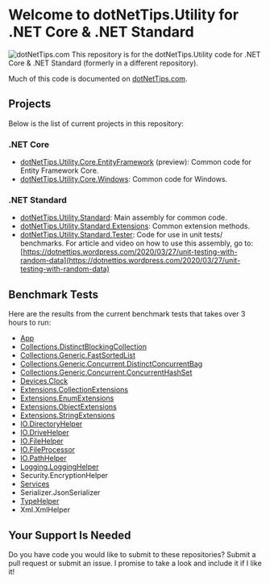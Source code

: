 # Welcome to dotNetTips.Utility for .NET Core & .NET Standard

![dotNetTips.com](https://dotnettips.files.wordpress.com/2020/03/2020-dotnettips.com-logo-earth400.75x.png)
This repository is for the dotNetTips.Utility code for .NET Core & .NET Standard (formerly in a different repository).

Much of this code is documented on <a href="https://dotnettips.wordpress.com/tag/dotnettips-utility/" target="_blank">dotNetTips.com</a>.

## Projects
Below is the list of current projects in this repository:
### .NET Core
*  	[dotNetTips.Utility.Core.EntityFramework][1] (preview): Common code for Entity Framework Core.
*   [dotNetTips.Utility.Core.Windows][2]: Common code for Windows.
### .NET Standard
*   [dotNetTips.Utility.Standard][3]: Main assembly for common code.
*   [dotNetTips.Utility.Standard.Extensions][4]: Common extension methods.
*   [dotNetTips.Utility.Standard.Tester][5]: Code for use in unit tests/ benchmarks. For article and video on how to use this assembly, go to: [https://dotnettips.wordpress.com/2020/03/27/unit-testing-with-random-data](https://dotnettips.wordpress.com/2020/03/27/unit-testing-with-random-data)

## Benchmark Tests
Here are the results from the current benchmark tests that takes over 3 hours to run:

* [App][6]
* [Collections.DistinctBlockingCollection<T>][7]
* [Collections.Generic.FastSortedList<T>][8]
* [Collections.Generic.Concurrent.DistinctConcurrentBag<T>][9]
* [Collections.Generic.Concurrent.ConcurrentHashSet<T>][10]
* [Devices.Clock][11]
* [Extensions.CollectionExtensions][12]
* [Extensions.EnumExtensions][13]
* [Extensions.ObjectExtensions][14]
* [Extensions.StringExtensions][15]
* [IO.DirectoryHelper][16]
* [IO.DriveHelper][17]
* [IO.FileHelper][18]
* [IO.FileProcessor][19]
* [IO.PathHelper][20]
* [Logging.LoggingHelper][21]
* Security.EncryptionHelper
* [Services][22]
* Serializer.JsonSerializer
* [TypeHelper][23]
* Xml.XmlHelper

## Your Support Is Needed
Do you have code you would like to submit to these repositories? Submit a pull request or submit an issue. I promise to take a look and include it if I like it!

  [1]: https://github.com/RealDotNetDave/dotNetTips.Utility.Core/tree/master/src/Core/dotNetTips.Utility.Core.EntityFramework
  [2]: https://github.com/RealDotNetDave/dotNetTips.Utility.Core/tree/master/src/Core/dotNetTips.Utility.Core.Windows
  [3]: https://github.com/RealDotNetDave/dotNetTips.Utility.Core/tree/master/src/Standard/dotNetTips.Utility.Standard
  [4]: https://github.com/RealDotNetDave/dotNetTips.Utility.Core/tree/master/src/Standard/dotNetTips.Utility.Standard.Extensions
  [5]: https://github.com/RealDotNetDave/dotNetTips.Utility.Core/tree/master/src/Standard/dotNetTips.Utility.Standard.Tester
  [6]: docs%2FBenchmark%20Results%2FdotNetTips.Utility.Benchmarks.AppPerfTestRunner-report-github.md
  [7]: docs%2FBenchmark%20Results%2FdotNetTips.Utility.Benchmarks.Collections.Concurrent.DistinctBlockingCollectionPerfTestRunner-report-github.md
  [8]: docs%2FBenchmark%20Results%2FdotNetTips.Utility.Benchmarks.Collections.Concurrent.FastSortedListPerfTestRunner-report-github.md
  [9]: docs%2FBenchmark%20Results%2FdotNetTips.Utility.Benchmarks.Collections.Concurrent.ConcurrentDistinctConcurrentBagPerfTestRunner-report-github.md
  [10]: docs%2FBenchmark%20Results%2FdotNetTips.Utility.Benchmarks.Collections.Concurrent.ConcurrentHashSetPerfTestRunner-report-github.md
  [11]: docs%2FBenchmark%20Results%2FdotNetTips.Utility.Benchmarks.Devices.ClockPerfTestRunner-report-github.md
  [12]: docs%2FBenchmark%20Results%2FdotNetTips.Utility.Benchmarks.Extensions.CollectionExtensionsPerfTestRunner-report-github.md
  [13]: docs%2FBenchmark%20Results%2FdotNetTips.Utility.Benchmarks.Extensions.EnumExtensionsPerfTestRunner-report-github.md
  [14]: docs%2FBenchmark%20Results%2FdotNetTips.Utility.Benchmarks.Extensions.ObjectExtensionsPerfTestRunner-report-github.md
  [15]: docs%2FBenchmark%20Results%2FdotNetTips.Utility.Benchmarks.Extensions.StringExtensionsPerfTestRunner-report-github.md
  [16]: docs%2FBenchmark%20Results%2FdotNetTips.Utility.Benchmarks.IO.DirectoryHelperPerfTestRunner-report-github.md
  [17]: docs%2FBenchmark%20Results%2FdotNetTips.Utility.Benchmarks.IO.DriveHelperPerfTestRunner-report-github.md
  [18]: docs%2FBenchmark%20Results%2FdotNetTips.Utility.Benchmarks.IO.FileHelperPerfTestRunner-report-github.md
  [19]: docs%2FBenchmark%20Results%2FdotNetTips.Utility.Benchmarks.IO.FileProcessorPerfTestRunner-report-github.md
  [20]: docs%2FBenchmark%20Results%2FdotNetTips.Utility.Benchmarks.IO.PathHelperPerfTestRunner-report-github.md
  [21]: docs%2FBenchmark%20Results%2FdotNetTips.Utility.Benchmarks.Logging.LoggingHelperPerfTestRunner-report-github.md
  [22]: docs%2FBenchmark%20Results%2FdotNetTips.Utility.Benchmarks.ServicesPerfTestRunner-report-github.md
  [23]: docs%2FBenchmark%20Results%2FdotNetTips.Utility.Benchmarks.TypeHelperPerfTestRunner-report-github.md
